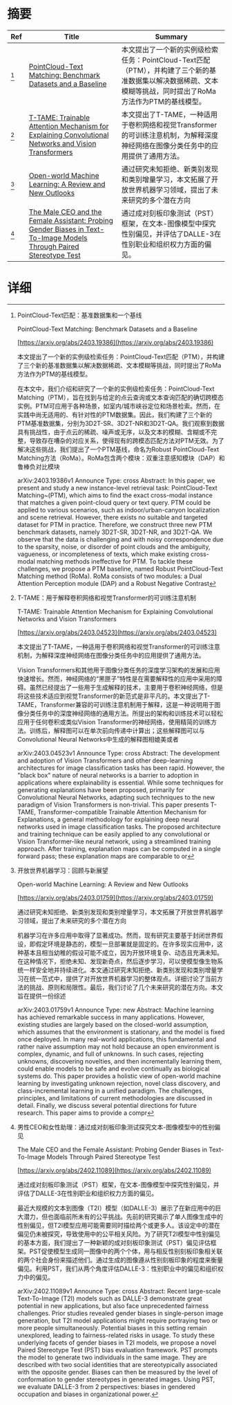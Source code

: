 # 摘要

| Ref | Title | Summary |
| --- | --- | --- |
| [^1] | [PointCloud-Text Matching: Benchmark Datasets and a Baseline](https://arxiv.org/abs/2403.19386) | 本文提出了一个新的实例级检索任务：PointCloud-Text匹配（PTM），并构建了三个新的基准数据集以解决数据稀疏、文本模糊等挑战，同时提出了RoMa方法作为PTM的基线模型。 |
| [^2] | [T-TAME: Trainable Attention Mechanism for Explaining Convolutional Networks and Vision Transformers](https://arxiv.org/abs/2403.04523) | 本文提出了T-TAME，一种适用于卷积网络和视觉Transformer的可训练注意机制，为解释深度神经网络在图像分类任务中的应用提供了通用方法。 |
| [^3] | [Open-world Machine Learning: A Review and New Outlooks](https://arxiv.org/abs/2403.01759) | 通过研究未知拒绝、新类别发现和类别增量学习，本文拓展了开放世界机器学习领域，提出了未来研究的多个潜在方向 |
| [^4] | [The Male CEO and the Female Assistant: Probing Gender Biases in Text-To-Image Models Through Paired Stereotype Test](https://arxiv.org/abs/2402.11089) | 通过成对刻板印象测试（PST）框架，在文本-图像模型中探究性别偏见，并评估了DALLE-3在性别职业和组织权力方面的偏见。 |

# 详细

[^1]: PointCloud-Text匹配：基准数据集和一个基线

    PointCloud-Text Matching: Benchmark Datasets and a Baseline

    [https://arxiv.org/abs/2403.19386](https://arxiv.org/abs/2403.19386)

    本文提出了一个新的实例级检索任务：PointCloud-Text匹配（PTM），并构建了三个新的基准数据集以解决数据稀疏、文本模糊等挑战，同时提出了RoMa方法作为PTM的基线模型。

    

    在本文中，我们介绍和研究了一个新的实例级检索任务：PointCloud-Text Matching（PTM），旨在找到与给定的点云查询或文本查询匹配的确切跨模态实例。PTM可应用于各种场景，如室内/城市峡谷定位和场景检索。然而，在实践中尚无适用的、有针对性的PTM数据集。因此，我们构建了三个新的PTM基准数据集，分别为3D2T-SR、3D2T-NR和3D2T-QA。我们观察到数据具有挑战性，由于点云的稀疏、噪声或无序，以及文本的模糊、含糊或不完整，导致存在嘈杂的对应关系，使得现有的跨模态匹配方法对PTM无效。为了解决这些挑战，我们提出了一个PTM基线，命名为Robust PointCloud-Text Matching方法（RoMa）。RoMa包含两个模块：双重注意感知模块（DAP）和鲁棒负对比模块

    arXiv:2403.19386v1 Announce Type: cross  Abstract: In this paper, we present and study a new instance-level retrieval task: PointCloud-Text Matching~(PTM), which aims to find the exact cross-modal instance that matches a given point-cloud query or text query. PTM could be applied to various scenarios, such as indoor/urban-canyon localization and scene retrieval. However, there exists no suitable and targeted dataset for PTM in practice. Therefore, we construct three new PTM benchmark datasets, namely 3D2T-SR, 3D2T-NR, and 3D2T-QA. We observe that the data is challenging and with noisy correspondence due to the sparsity, noise, or disorder of point clouds and the ambiguity, vagueness, or incompleteness of texts, which make existing cross-modal matching methods ineffective for PTM. To tackle these challenges, we propose a PTM baseline, named Robust PointCloud-Text Matching method (RoMa). RoMa consists of two modules: a Dual Attention Perception module (DAP) and a Robust Negative Contrast
    
[^2]: T-TAME：用于解释卷积网络和视觉Transformer的可训练注意机制

    T-TAME: Trainable Attention Mechanism for Explaining Convolutional Networks and Vision Transformers

    [https://arxiv.org/abs/2403.04523](https://arxiv.org/abs/2403.04523)

    本文提出了T-TAME，一种适用于卷积网络和视觉Transformer的可训练注意机制，为解释深度神经网络在图像分类任务中的应用提供了通用方法。

    

    Vision Transformers和其他用于图像分类任务的深度学习架构的发展和应用快速增长。然而，神经网络的“黑匣子”特性是在需要解释性的应用中采用的障碍。虽然已经提出了一些用于生成解释的技术，主要用于卷积神经网络，但是将这些技术适应到视觉Transformer的新范式是非平凡的。本文提出了T-TAME，Transformer兼容的可训练注意机制用于解释，这是一种说明用于图像分类任务中的深度神经网络的通用方法。所提出的架构和训练技术可以轻松应用于任何卷积或类似Vision Transformer的神经网络，使用精简的训练方法。训练后，解释图可以在单次前向传递中计算出；这些解释图可以与Convolutional Neural Networks中生成的解释图相媲美或者

    arXiv:2403.04523v1 Announce Type: cross  Abstract: The development and adoption of Vision Transformers and other deep-learning architectures for image classification tasks has been rapid. However, the "black box" nature of neural networks is a barrier to adoption in applications where explainability is essential. While some techniques for generating explanations have been proposed, primarily for Convolutional Neural Networks, adapting such techniques to the new paradigm of Vision Transformers is non-trivial. This paper presents T-TAME, Transformer-compatible Trainable Attention Mechanism for Explanations, a general methodology for explaining deep neural networks used in image classification tasks. The proposed architecture and training technique can be easily applied to any convolutional or Vision Transformer-like neural network, using a streamlined training approach. After training, explanation maps can be computed in a single forward pass; these explanation maps are comparable to or 
    
[^3]: 开放世界机器学习：回顾与新展望

    Open-world Machine Learning: A Review and New Outlooks

    [https://arxiv.org/abs/2403.01759](https://arxiv.org/abs/2403.01759)

    通过研究未知拒绝、新类别发现和类别增量学习，本文拓展了开放世界机器学习领域，提出了未来研究的多个潜在方向

    

    机器学习在许多应用中取得了显著成功。然而，现有研究主要基于封闭世界假设，即假定环境是静态的，模型一旦部署就是固定的。在许多现实应用中，这种基本且相当幼稚的假设可能不成立，因为开放环境复杂、动态且充满未知。在这种情况下，拒绝未知、发现新奇点，然后逐步学习，可以使模型像生物系统一样安全地并持续进化。本文通过研究未知拒绝、新类别发现和类别增量学习在统一范式中，提供了对开放世界机器学习的整体观点。详细讨论了当前方法的挑战、原则和局限性。最后，我们讨论了几个未来研究的潜在方向。本文旨在提供一份综述

    arXiv:2403.01759v1 Announce Type: new  Abstract: Machine learning has achieved remarkable success in many applications. However, existing studies are largely based on the closed-world assumption, which assumes that the environment is stationary, and the model is fixed once deployed. In many real-world applications, this fundamental and rather naive assumption may not hold because an open environment is complex, dynamic, and full of unknowns. In such cases, rejecting unknowns, discovering novelties, and then incrementally learning them, could enable models to be safe and evolve continually as biological systems do. This paper provides a holistic view of open-world machine learning by investigating unknown rejection, novel class discovery, and class-incremental learning in a unified paradigm. The challenges, principles, and limitations of current methodologies are discussed in detail. Finally, we discuss several potential directions for future research. This paper aims to provide a compr
    
[^4]: 男性CEO和女性助理：通过成对刻板印象测试探究文本-图像模型中的性别偏见

    The Male CEO and the Female Assistant: Probing Gender Biases in Text-To-Image Models Through Paired Stereotype Test

    [https://arxiv.org/abs/2402.11089](https://arxiv.org/abs/2402.11089)

    通过成对刻板印象测试（PST）框架，在文本-图像模型中探究性别偏见，并评估了DALLE-3在性别职业和组织权力方面的偏见。

    

    最近大规模的文本到图像（T2I）模型（如DALLE-3）展示了在新应用中的巨大潜力，但也面临前所未有的公平挑战。先前的研究揭示了单人图像生成中的性别偏见，但T2I模型应用可能需要同时描绘两个或更多人。该设定中的潜在偏见仍未被探究，导致使用中的公平相关风险。为了研究T2I模型中性别偏见的基本方面，我们提出了一种新颖的成对刻板印象测试（PST）偏见评估框架。PST促使模型生成同一图像中的两个个体，用与相反性别刻板印象相关联的两个社会身份来描述他们。通过生成的图像遵从性别刻板印象的程度来衡量偏见。利用PST，我们从两个角度评估DALLE-3：性别职业中的偏见和组织权力中的偏见。

    arXiv:2402.11089v1 Announce Type: cross  Abstract: Recent large-scale Text-To-Image (T2I) models such as DALLE-3 demonstrate great potential in new applications, but also face unprecedented fairness challenges. Prior studies revealed gender biases in single-person image generation, but T2I model applications might require portraying two or more people simultaneously. Potential biases in this setting remain unexplored, leading to fairness-related risks in usage. To study these underlying facets of gender biases in T2I models, we propose a novel Paired Stereotype Test (PST) bias evaluation framework. PST prompts the model to generate two individuals in the same image. They are described with two social identities that are stereotypically associated with the opposite gender. Biases can then be measured by the level of conformation to gender stereotypes in generated images. Using PST, we evaluate DALLE-3 from 2 perspectives: biases in gendered occupation and biases in organizational power.
    

